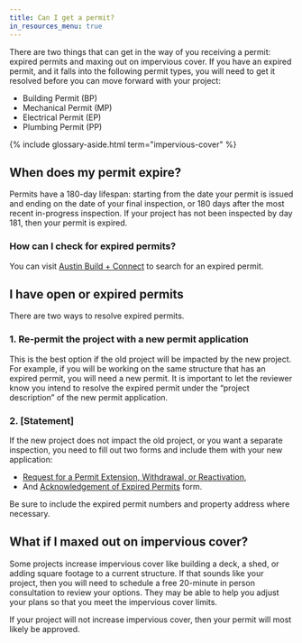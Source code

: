 ```yaml
---
title: Can I get a permit?
in_resources_menu: true
---
```



There are two things that can get in the way of you receiving a permit: expired permits and maxing out on impervious cover. If you have an expired permit, and it falls into the following permit types, you will need to get it resolved before you can move forward with your project:

* Building Permit (BP)
* Mechanical Permit (MP)
* Electrical Permit (EP)
* Plumbing Permit (PP)

{% include glossary-aside.html term="impervious-cover" %}

## When does my permit expire?

Permits have a 180-day lifespan: starting from the date your permit is issued and ending on the date of your final inspection, or 180 days after the most recent in-progress inspection. If your project has not been inspected by day 181, then your permit is expired.

### How can I check for expired permits?

You can visit [Austin Build + Connect](https://abc.austintexas.gov/web/permit/public-search-other) to search for an expired permit.

## I have open or expired permits

There are two ways to resolve expired permits.

### 1. Re-permit the project with a new permit application

This is the best option if the old project will be impacted by the new project. For example, if you will be working on the same structure that has an expired permit, you will need a new permit. It is important to let the reviewer know you intend to resolve the expired permit under the “project description” of the new permit application.

### 2. [Statement]

If the new project does not impact the old project, or you want a separate inspection, you need to fill out two forms and include them with your new application:

* [Request for a Permit Extension, Withdrawal, or Reactivation](http://www.austintexas.gov/sites/default/files/files/Planning/Applications_Forms/Request_for_Permit_Extension__Withdrawal_or_Reactivation.pdf),
* And [Acknowledgement of Expired Permits](http://www.austintexas.gov/sites/default/files/files/Planning/Applications_Forms/acknowlege_expired_permits.pdf) form.

Be sure to include the expired permit numbers and property address where necessary.

## What if I maxed out on impervious cover?

Some projects increase impervious cover like building a deck, a shed, or adding square footage to a current structure. If that sounds like your project, then you will need to schedule a free 20-minute in person consultation to review your options. They may be able to help you adjust your plans so that you meet the impervious cover limits.

If your project will not increase impervious cover, then your permit will most likely be approved.

<br>
<br>
<br>&nbsp;